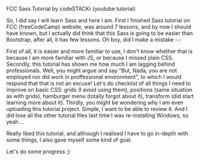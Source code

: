FCC Sass Tutorial by codeSTACKr (youtube tutorial)

So, I did say I will learn Sass and here I am. First I finished Sass tutorial on FCC (freeCodeCamp) website, 
was around 7 lessons, and by now I should have known, but I actually did think that this Sass is going to be easier
than Bootstrap, after all, it has few lessons. Oh boy, did I make a mistake -.-

First of all, it is easier and more familiar to use, I don't know whether that is because I am more familiar
with JS, or because I missed plain CSS. Secondly, this tutorial has shown me how much I am lagging behind professionals.
Well, you might argue and say "But, Nada, you are not employed nor did work in proffessional environment", to which
I would respond that that is not an excuse! Let's do checklist of all things I need to improve on basic CSS: grids (I
avoid using them), positions (same situation as with grids), hamburger menu (totally forgot about it), transform (did start
learning more about it). Thirdly, you might be wondering why I am even uploading this tutorial project. 
Simple, I want to be able to review it. And I did lose all the other tutorial files last time I was re-installing Windows,
so yeah....

Really liked this tutorial, and although I realised I have to go in-depth with some things, 
I also gave myself some kind of goal. 

Let's do some progress ;)
